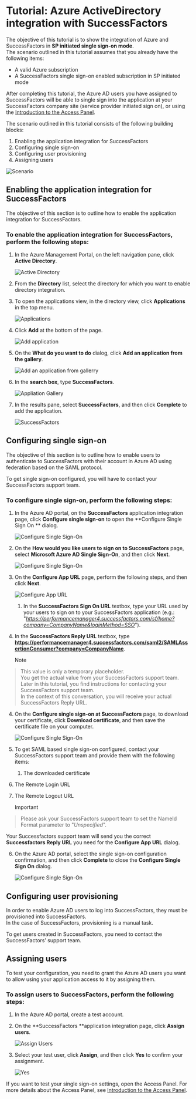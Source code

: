 <properties 
    pageTitle="Tutorial: Azure ActiveDirectory integration with SuccessFactors | Microsoft Azure"
    description="Learn how to use SuccessFactors with Azure Active Directory to enable single sign-on, automated provisioning, and more!" 
    services="active-directory" 
    authors="markusvi"  
    documentationCenter="na" 
    manager="stevenpo"/>

<tags 
    ms.service="active-directory" 
    ms.devlang="na" 
    ms.topic="article" 
    ms.tgt_pltfrm="na" 
    ms.workload="identity" 
    ms.date="01/12/2016" 
    ms.author="markvi" />

# Tutorial: Azure ActiveDirectory integration with SuccessFactors
The objective of this tutorial is to show the integration of Azure and SuccessFactors in **SP initiated single sign-on mode**.  
The scenario outlined in this tutorial assumes that you already have the following items:

* A valid Azure subscription
* A SuccessFactors single sign-on enabled subscription in SP initiated mode

After completing this tutorial, the Azure AD users you have assigned to SuccessFactors will be able to single sign into the application at your SuccessFactors company site (service provider initiated sign on), or using the [Introduction to the Access Panel](active-directory-saas-access-panel-introduction.md).

The scenario outlined in this tutorial consists of the following building blocks:

1. Enabling the application integration for SuccessFactors
2. Configuring single sign-on
3. Configuring user provisioning
4. Assigning users

![Scenario](./media/active-directory-saas-successfactors-tutorial/IC791135.png "Scenario")

## Enabling the application integration for SuccessFactors
The objective of this section is to outline how to enable the application integration for SuccessFactors.

### To enable the application integration for SuccessFactors, perform the following steps:
1. In the Azure Management Portal, on the left navigation pane, click **Active Directory**.

   ![Active Directory](./media/active-directory-saas-successfactors-tutorial/IC700993.png "Active Directory")

2. From the **Directory** list, select the directory for which you want to enable directory integration.

3. To open the applications view, in the directory view, click **Applications** in the top menu.

   ![Applications](./media/active-directory-saas-successfactors-tutorial/IC700994.png "Applications")

4. Click **Add** at the bottom of the page.

   ![Add application](./media/active-directory-saas-successfactors-tutorial/IC749321.png "Add application")

5. On the **What do you want to do** dialog, click **Add an application from the gallery**.

   ![Add an application from gallerry](./media/active-directory-saas-successfactors-tutorial/IC749322.png "Add an application from gallerry")

6. In the **search box**, type **SuccessFactors**.

   ![Appliation Gallery](./media/active-directory-saas-successfactors-tutorial/IC791136.png "Appliation Gallery")

7. In the results pane, select **SuccessFactors**, and then click **Complete** to add the application.

   ![SuccessFactors](./media/active-directory-saas-successfactors-tutorial/IC791137.png "SuccessFactors")


## Configuring single sign-on
The objective of this section is to outline how to enable users to authenticate to SuccessFactors with their account in Azure AD using federation based on the SAML protocol.

To get single sign-on configured, you will have to contact your SuccessFactors support team.

### To configure single sign-on, perform the following steps:
1. In the Azure AD portal, on the **SuccessFactors** application integration page, click **Configure single sign-on** to open the **Configure Single Sign On ** dialog.

   ![Configure Single Sign-On](./media/active-directory-saas-successfactors-tutorial/IC791138.png "Configure Single Sign-On")

2. On the **How would you like users to sign on to SuccessFactors** page, select **Microsoft Azure AD Single Sign-On**, and then click **Next**.

   ![Configure Single Sign-On](./media/active-directory-saas-successfactors-tutorial/IC791139.png "Configure Single Sign-On")

3. On the **Configure App URL** page, perform the following steps, and then click **Next**.

   ![Configure App URL](./media/active-directory-saas-successfactors-tutorial/IC791140.png "Configure App URL")

   1. In the **SuccessFactors Sign On URL** textbox, type your URL used by your users to sign on to your SuccessFactors application (e.g.: "*https://performancemanager4.successfactors.com/sf/home?company=CompanyName&loginMethod=SSO*").
2. In the **SuccessFactors Reply URL** textbox, type **https://performancemanager4.successfactors.com/saml2/SAMLAssertionConsumer?company=CompanyName**.

   > [!NOTE]
> This value is only a temporary placeholder.  
> You get the actual value from your SuccessFactors support team.  
> Later in this tutorial, you find instructions for contacting your SuccessFactors support team.  
> In the context of this conversation, you will receive your actual SuccessFactors Reply URL.
> 

4. On the **Configure single sign-on at SuccessFactors** page, to download your certificate, click **Download certificate**, and then save the certificate file on your computer.

   ![Configure Single Sign-On](./media/active-directory-saas-successfactors-tutorial/IC791141.png "Configure Single Sign-On")

5. To get SAML based single sign-on configured, contact your SuccessFactors support team and provide them with the following items:

   1. The downloaded certificate
2. The Remote Login URL
3. The Remote Logout URL

   > [!IMPORTANT]
> Please ask your SuccessFactors support team to set the NameId Format parameter to "*Unspecified*".
> 
> 
   Your Successfactors support team will send you the correct **Successfactors Reply URL** you need for the **Configure App URL** dialog.

6. On the Azure AD portal, select the single sign-on configuration confirmation, and then click **Complete** to close the **Configure Single Sign On** dialog.

   ![Configure Single Sign-On](./media/active-directory-saas-successfactors-tutorial/IC791142.png "Configure Single Sign-On")


## Configuring user provisioning
In order to enable Azure AD users to log into SuccessFactors, they must be provisioned into SuccessFactors.  
In the case of SuccessFactors, provisioning is a manual task.

To get users created in SuccessFactors, you need to contact the SuccessFactors’ support team.

## Assigning users
To test your configuration, you need to grant the Azure AD users you want to allow using your application access to it by assigning them.

### To assign users to SuccessFactors, perform the following steps:
1. In the Azure AD portal, create a test account.

2. On the **SuccessFactors **application integration page, click **Assign users**.

   ![Assign Users](./media/active-directory-saas-successfactors-tutorial/IC791143.png "Assign Users")

3. Select your test user, click **Assign**, and then click **Yes** to confirm your assignment.

   ![Yes](./media/active-directory-saas-successfactors-tutorial/IC767830.png "Yes")


If you want to test your single sign-on settings, open the Access Panel. For more details about the Access Panel, see [Introduction to the Access Panel](active-directory-saas-access-panel-introduction.md).

